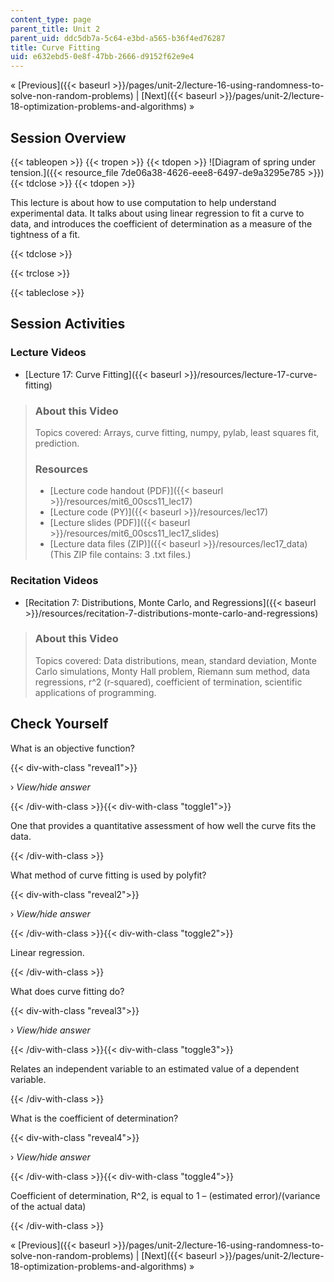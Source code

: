 ```yaml
---
content_type: page
parent_title: Unit 2
parent_uid: ddc5db7a-5c64-e3bd-a565-b36f4ed76287
title: Curve Fitting
uid: e632ebd5-0e8f-47bb-2666-d9152f62e9e4
---
```


« [Previous]({{< baseurl >}}/pages/unit-2/lecture-16-using-randomness-to-solve-non-random-problems) | [Next]({{< baseurl >}}/pages/unit-2/lecture-18-optimization-problems-and-algorithms) »

Session Overview
----------------

{{< tableopen >}}
{{< tropen >}}
{{< tdopen >}}
![Diagram of spring under tension.]({{< resource_file 7de06a38-4626-eee8-6497-de9a3295e785 >}})
{{< tdclose >}}
{{< tdopen >}}


This lecture is about how to use computation to help understand experimental data. It talks about using linear regression to fit a curve to data, and introduces the coefficient of determination as a measure of the tightness of a fit.


{{< tdclose >}}

{{< trclose >}}

{{< tableclose >}}

Session Activities
------------------

### Lecture Videos

*   [Lecture 17: Curve Fitting]({{< baseurl >}}/resources/lecture-17-curve-fitting)

> ### About this Video
> 
> Topics covered: Arrays, curve fitting, numpy, pylab, least squares fit, prediction.
> 
> ### Resources
> 
> *   [Lecture code handout (PDF)]({{< baseurl >}}/resources/mit6_00scs11_lec17)
> *   [Lecture code (PY)]({{< baseurl >}}/resources/lec17)
> *   [Lecture slides (PDF)]({{< baseurl >}}/resources/mit6_00scs11_lec17_slides)
> *   [Lecture data files (ZIP)]({{< baseurl >}}/resources/lec17_data) (This ZIP file contains: 3 .txt files.)

### Recitation Videos

*   [Recitation 7: Distributions, Monte Carlo, and Regressions]({{< baseurl >}}/resources/recitation-7-distributions-monte-carlo-and-regressions)

> ### About this Video
> 
> Topics covered: Data distributions, mean, standard deviation, Monte Carlo simulations, Monty Hall problem, Riemann sum method, data regressions, r^2 (r-squared), coefficient of termination, scientific applications of programming.

Check Yourself
--------------

What is an objective function?

{{< div-with-class "reveal1">}}

› _View/hide answer_

{{< /div-with-class >}}{{< div-with-class "toggle1">}}

One that provides a quantitative assessment of how well the curve fits the data.

{{< /div-with-class >}}

What method of curve fitting is used by polyfit?

{{< div-with-class "reveal2">}}

› _View/hide answer_

{{< /div-with-class >}}{{< div-with-class "toggle2">}}

Linear regression.

{{< /div-with-class >}}

What does curve fitting do?

{{< div-with-class "reveal3">}}

› _View/hide answer_

{{< /div-with-class >}}{{< div-with-class "toggle3">}}

Relates an independent variable to an estimated value of a dependent variable.

{{< /div-with-class >}}

What is the coefficient of determination?

{{< div-with-class "reveal4">}}

› _View/hide answer_

{{< /div-with-class >}}{{< div-with-class "toggle4">}}

Coefficient of determination, R^2, is equal to 1 – (estimated error)/(variance of the actual data)

{{< /div-with-class >}}

« [Previous]({{< baseurl >}}/pages/unit-2/lecture-16-using-randomness-to-solve-non-random-problems) | [Next]({{< baseurl >}}/pages/unit-2/lecture-18-optimization-problems-and-algorithms) »